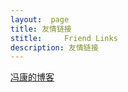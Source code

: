 ```yaml
---
layout:  page
title: 友情链接
stitle:     Friend Links
description: 友情链接
---
```

[冯康的博客](http://fengkang.me "冯康的博客")